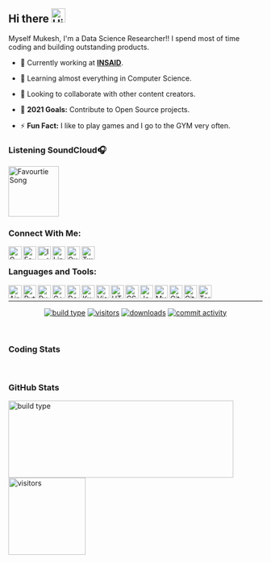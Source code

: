 ## Hi there <img width="28px" alt="Hi" src="https://user-images.githubusercontent.com/1303154/88677602-1635ba80-d120-11ea-84d8-d263ba5fc3c0.gif" />

Myself Mukesh, I'm a Data Science Researcher!! I spend most of time coding and building outstanding products.

- 🔭 Currently working at **<a href="https://www.insaid.co/">INSAID</a>**.
  
- 🌱 Learning almost everything in Computer Science.
  
- 👯 Looking to collaborate with other content creators.
  
- 🥅 **2021 Goals:** Contribute to Open Source projects.
  
- ⚡ **Fun Fact:** I like to play games and I go to the GYM very often.

### **Listening SoundCloud**🎧

[<img width="100px" src="https://media3.giphy.com/media/kKJPSx14GFUyAJ8VoH/giphy.gif" alt="Favourtie Song" width="350" />](https://soundcloud.com/weareriot/cantstop?in=weareriot/sets/remixes)

### **Connect With Me**:

[<img align="left" alt="GMail" width="26px" src="https://www.flaticon.com/svg/static/icons/svg/281/281769.svg" />](coldperformer@gmail.com)

[<img align="left" alt="Facebook" width="26px" src="https://www.flaticon.com/svg/static/icons/svg/145/145802.svg" />](https://www.facebook.com/profile.php?id=100036062106581)

[<img align="left" alt="Instagram" width="26px" src="https://www.flaticon.com/svg/static/icons/svg/408/408758.svg" />](https://www.instagram.com/coldperformer/)

[<img align="left" alt="LinkedIn" width="26px" src="https://www.flaticon.com/svg/static/icons/svg/355/355994.svg" />](https://www.linkedin.com/in/mukesh-kumar-676bab178/)

[<img align="left" alt="Outlook" width="26px" src="https://upload.wikimedia.org/wikipedia/commons/d/df/Microsoft_Office_Outlook_%282018%E2%80%93present%29.svg" />](coldperformer@hotmail.com)

[<img align="left" alt="Twitter" width="26px" src="https://www.flaticon.com/svg/static/icons/svg/733/733579.svg" />](https://twitter.com/coldperformer)


<br />

### **Languages and Tools**:

[<img align="left" alt="Airflow" width="26px" src="https://cwiki.apache.org/confluence/download/attachments/145723561/airflow_transparent.png?api=v2" />](https://airflow.apache.org/docs/stable/)

[<img align="left" alt="Python" width="26px" src="https://upload.wikimedia.org/wikipedia/commons/c/c3/Python-logo-notext.svg" />](https://docs.python.org/3/)

[<img align="left" alt="PySpark" width="26px" src="https://symbols-electrical.getvecta.com/stencil_74/36_apache-spark-icon.b3f8a606f9.svg" />](https://spark.apache.org/docs/latest/api/python/index.html)

[<img align="left" alt="C++" width="26px" src="https://upload.wikimedia.org/wikipedia/commons/1/18/ISO_C%2B%2B_Logo.svg" />](https://devdocs.io/cpp/)

[<img align="left" alt="Docker" width="26px" src="https://www.flaticon.com/svg/static/icons/svg/919/919853.svg" />](https://docs.docker.com/engine/)

[<img align="left" alt="Kubernetes" width="26px" src="https://code.benco.io/icon-collection/logos/kubernetes.svg" />](https://kubernetes.io/docs/home/)

[<img align="left" alt="Visual Studio Code" width="26px" src="https://upload.wikimedia.org/wikipedia/commons/9/9a/Visual_Studio_Code_1.35_icon.svg" />](https://docs.microsoft.com/en-us/visualstudio/?view=vs-2019)

[<img align="left" alt="HTML5" width="26px" src="https://www.flaticon.com/svg/static/icons/svg/732/732212.svg" />](https://devdocs.io/html/)

[<img align="left" alt="CSS3" width="26px" src="https://www.flaticon.com/svg/static/icons/svg/732/732190.svg" />](https://devdocs.io/css/)

[<img align="left" alt="JavaScript" width="26px" src="https://www.flaticon.com/svg/static/icons/svg/136/136530.svg" />](https://devdocs.io/javascript/)

[<img align="left" alt="MySQL" width="26px" src="https://www.flaticon.com/svg/static/icons/svg/919/919836.svg" />](https://dev.mysql.com/doc/)

[<img align="left" alt="Git" width="26px" src="https://iconape.com/wp-content/files/ni/64759/png/git-icon.png" />](https://git-scm.com/doc)

[<img align="left" alt="GitHub" width="26px" src="https://cdn.jsdelivr.net/npm/simple-icons@3.12.1/icons/github.svg" />](https://docs.github.com/en)

[<img align="left" alt="Terminal" width="26px" src="https://www.flaticon.com/svg/static/icons/svg/346/346841.svg" />](https://docs.microsoft.com/en-us/windows/terminal/)

<br />

---

<p align="center">
    <a href="https://img.shields.io/badge/build%20type-markdown-blue"><img src="https://img.shields.io/badge/build%20type-markdown-blue" alt="build type"></a>
    <a href="https://visitor-badge.glitch.me/badge?page_id=coldperformer.coldperformer"><img src="https://visitor-badge.glitch.me/badge?page_id=coldperformer.coldperformer" alt="visitors"></a>
    <a href="https://github.com/coldperformer/coldperformer"><img src="https://img.shields.io/github/downloads/coldperformer/coldperformer/total" alt="downloads"></a>
  <a href="https://github.com/coldperformer/coldperformer"><img src="https://img.shields.io/github/commit-activity/m/coldperformer/coldperformer" alt="commit activity"></a>
</p>

<br/>

### **Coding Stats**

<!--START_SECTION:waka-->
<!--END_SECTION:waka-->

<br/>

### **GitHub Stats** 

<p align="left">
    <a href="https://github.com/coldperformer/coldperformer"><img width="445.5px" height="153px" src="https://github-readme-stats.codestackr.vercel.app/api?username=coldperformer&hide=stars&show_icons=true&hide_border=true&theme=tokyonight" alt="build type"></a>
    <a href="https://github.com/coldperformer/coldperformer"><img height="153px" src="https://github-readme-stats.vercel.app/api/top-langs/?username=coldperformer&layout=compact" alt="visitors"></a>
</p>
